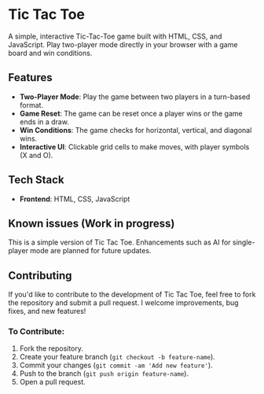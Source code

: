 # Tic Tac Toe

A simple, interactive Tic-Tac-Toe game built with HTML, CSS, and JavaScript. Play two-player mode directly in your browser with a game board and win conditions.

## Features
- **Two-Player Mode**: Play the game between two players in a turn-based format.
- **Game Reset**: The game can be reset once a player wins or the game ends in a draw.
- **Win Conditions**: The game checks for horizontal, vertical, and diagonal wins.
- **Interactive UI**: Clickable grid cells to make moves, with player symbols (X and O).

## Tech Stack
- **Frontend**: HTML, CSS, JavaScript

## Known issues (Work in progress)
This is a simple version of Tic Tac Toe. Enhancements such as AI for single-player mode are planned for future updates.

## Contributing
If you'd like to contribute to the development of Tic Tac Toe, feel free to fork the repository and submit a pull request. I welcome improvements, bug fixes, and new features!

### To Contribute:
1. Fork the repository.
2. Create your feature branch (`git checkout -b feature-name`).
3. Commit your changes (`git commit -am 'Add new feature'`).
4. Push to the branch (`git push origin feature-name`).
5. Open a pull request.
